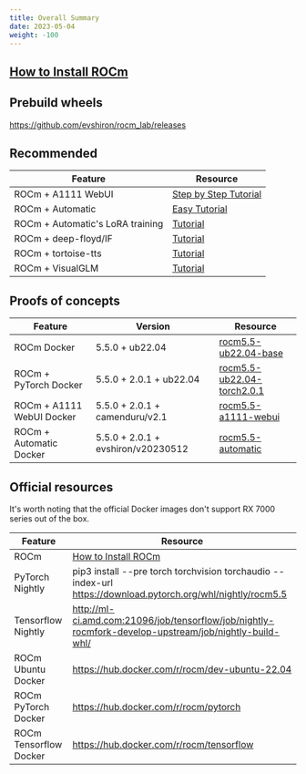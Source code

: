 ```yaml
---
title: Overall Summary
date: 2023-05-04
weight: -100
---
```


## [How to Install ROCm](https://docs.amd.com/bundle/ROCm-Installation-Guide-v5.5/page/How_to_Install_ROCm.html)

## Prebuild wheels

https://github.com/evshiron/rocm_lab/releases

## Recommended

| Feature                          | Resource                                                                                 |
| -------------------------------- | ---------------------------------------------------------------------------------------- |
| ROCm + A1111 WebUI               | [Step by Step Tutorial](https://are-we-gfx1100-yet.github.io/post/a1111-webui/) |
| ROCm + Automatic                 | [Easy Tutorial](https://are-we-gfx1100-yet.github.io/post/automatic/)           |
| ROCm + Automatic's LoRA training | [Tutorial](https://are-we-gfx1100-yet.github.io/post/lora-training/)            |
| ROCm + deep-floyd/IF             | [Tutorial](https://are-we-gfx1100-yet.github.io/post/deep-floyd/)               |
| ROCm + tortoise-tts              | [Tutorial](https://github.com/evshiron/rocm_lab/issues/1)                                |
| ROCm + VisualGLM                 | [Tutorial](https://are-we-gfx1100-yet.github.io/post/visual-glm/)               |

## Proofs of concepts

| Feature                   | Version                            | Resource                                                                                                                           |
| ------------------------- | ---------------------------------- | ---------------------------------------------------------------------------------------------------------------------------------- |
| ROCm Docker               | 5.5.0 + ub22.04                    | [rocm5.5-ub22.04-base](https://github.com/evshiron/rocm_lab/pkgs/container/rocm_lab/91582912?tag=rocm5.5-ub22.04-base)             |
| ROCm + PyTorch Docker     | 5.5.0 + 2.0.1 + ub22.04            | [rocm5.5-ub22.04-torch2.0.1](https://github.com/evshiron/rocm_lab/pkgs/container/rocm_lab/91878617?tag=rocm5.5-ub22.04-torch2.0.1) |
| ROCm + A1111 WebUI Docker | 5.5.0 + 2.0.1 + camenduru/v2.1     | [rocm5.5-a1111-webui](https://github.com/evshiron/rocm_lab/pkgs/container/rocm_lab/91995157?tag=rocm5.5-a1111-webui)               |
| ROCm + Automatic Docker   | 5.5.0 + 2.0.1 + evshiron/v20230512 | [rocm5.5-automatic](https://github.com/evshiron/rocm_lab/pkgs/container/rocm_lab/92568064?tag=rocm5.5-automatic)                   |

## Official resources

It's worth noting that the official Docker images don't support RX 7000 series out of the box.

| Feature                | Resource                                                                                                      |
| ---------------------- | ------------------------------------------------------------------------------------------------------------- |
| ROCm                   | [How to Install ROCm](https://docs.amd.com/bundle/ROCm-Installation-Guide-v5.5/page/How_to_Install_ROCm.html) |
| PyTorch Nightly        | pip3 install --pre torch torchvision torchaudio --index-url https://download.pytorch.org/whl/nightly/rocm5.5  |
| Tensorflow Nightly     | http://ml-ci.amd.com:21096/job/tensorflow/job/nightly-rocmfork-develop-upstream/job/nightly-build-whl/        |
| ROCm Ubuntu Docker     | https://hub.docker.com/r/rocm/dev-ubuntu-22.04                                                                |
| ROCm PyTorch Docker    | https://hub.docker.com/r/rocm/pytorch                                                                         |
| ROCm Tensorflow Docker | https://hub.docker.com/r/rocm/tensorflow                                                                      |
